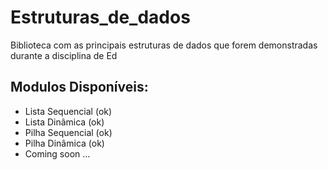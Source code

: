 # Estruturas_de_dados
Biblioteca com as principais estruturas de dados que  forem demonstradas durante a disciplina de Ed


## Modulos Disponíveis:

* Lista Sequencial  (ok)
* Lista Dinâmica    (ok)
* Pilha Sequencial  (ok)
* Pilha Dinâmica    (ok)
* Coming soon ...
